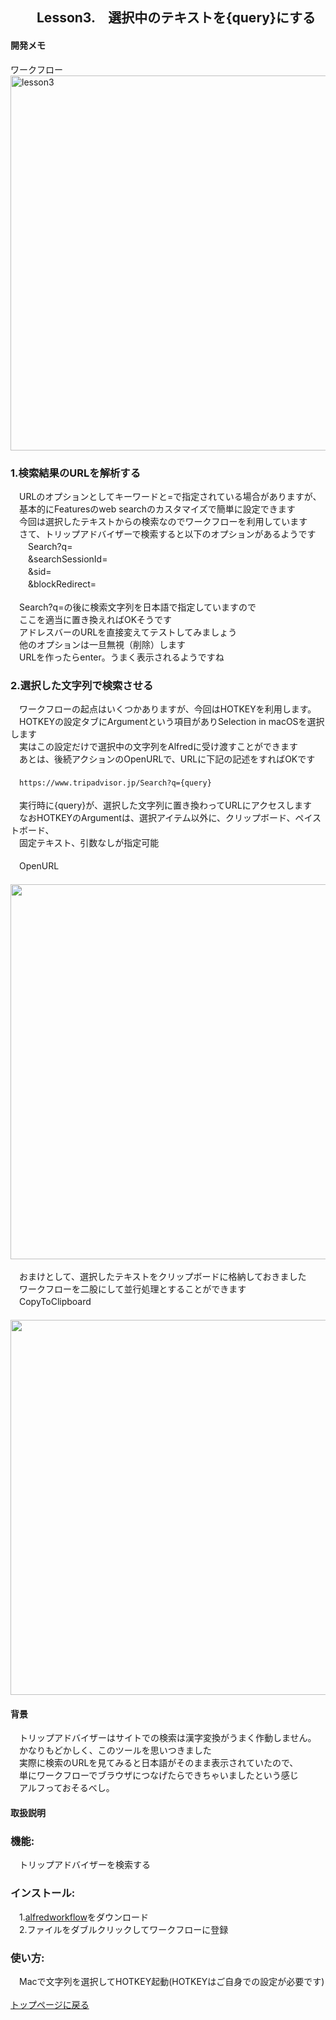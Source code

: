 ## 　　Lesson3.　選択中のテキストを{query}にする
#### 開発メモ
ワークフロー
<br><img width="600" alt="lesson3" src="https://user-images.githubusercontent.com/40127279/126853884-380f4324-51d5-4dc3-908d-4c647407b38c.png">

### 1.検索結果のURLを解析する
　URLのオプションとしてキーワードと=で指定されている場合がありますが、
<br>　基本的にFeaturesのweb searchのカスタマイズで簡単に設定できます
<br>　今回は選択したテキストからの検索なのでワークフローを利用しています
<br>　さて、トリップアドバイザーで検索すると以下のオプションがあるようです
<br>　　Search?q=
<br>　　&searchSessionId=
<br>　　&sid=
<br>　　&blockRedirect=　
<br>
<br>　Search?q=の後に検索文字列を日本語で指定していますので
<br>　ここを適当に置き換えればOKそうです
<br>　アドレスバーのURLを直接変えてテストしてみましょう
<br>　他のオプションは一旦無視（削除）します
<br>　URLを作ったらenter。うまく表示されるようですね
### 2.選択した文字列で検索させる
　ワークフローの起点はいくつかありますが、今回はHOTKEYを利用します。
<br>　HOTKEYの設定タブにArgumentという項目がありSelection in macOSを選択します
<br>　実はこの設定だけで選択中の文字列をAlfredに受け渡すことができます
<br>　あとは、後続アクションのOpenURLで、URLに下記の記述をすればOKです
<br>
<br>　`https://www.tripadvisor.jp/Search?q={query}`
<br>
<br>　実行時に{query}が、選択した文字列に置き換わってURLにアクセスします
<br>　なおHOTKEYのArgumentは、選択アイテム以外に、クリップボード、ペイストボード、
<br>　固定テキスト、引数なしが指定可能
<br>
<br>　OpenURL
<br>　<img width="600" src="https://user-images.githubusercontent.com/40127279/126853922-007a54a0-3627-4492-a7a5-c978643f7714.png">
<br>
<br>　おまけとして、選択したテキストをクリップボードに格納しておきました
<br>　ワークフローを二股にして並行処理とすることができます
<br>　CopyToClipboard
<br>　<img width="600" src="https://user-images.githubusercontent.com/40127279/126853973-5478e756-1a0e-4c3c-882c-8e70cffaf047.png">


#### 背景
　トリップアドバイザーはサイトでの検索は漢字変換がうまく作動しません。
<br>　かなりもどかしく、このツールを思いつきました
<br>　実際に検索のURLを見てみると日本語がそのまま表示されていたので、
<br>　単にワークフローでブラウザにつなげたらできちゃいましたという感じ
<br>　アルフっておそるべし。
#### 取扱説明
### 機能:
　トリップアドバイザーを検索する
### インストール:
　1.[alfredworkflow](https://github.com/KitanoTamotsu/tripadvisor/releases/download/1.0/TripAdvisor.alfredworkflow.zip)をダウンロード 
<br>　2.ファイルをダブルクリックしてワークフローに登録
### 使い方:
　Macで文字列を選択してHOTKEY起動(HOTKEYはご自身での設定が必要です)
<br>
<br>
[トップページに戻る](https://kitanotamotsu.github.io/)

